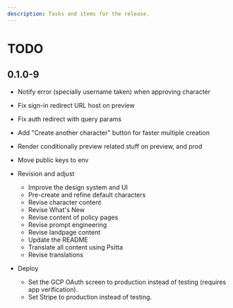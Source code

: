```yaml
---
description: Tasks and items for the release.
---
```


# TODO

## 0.1.0-9

- Notify error (specially username taken) when approving character

- Fix sign-in redirect URL host on preview
- Fix auth redirect with query params
- Add "Create another character" button for faster multiple creation

- Render conditionally preview related stuff on preview, and prod
- Move public keys to env

- Revision and adjust
  - Improve the design system and UI
  - Pre-create and refine default characters
  - Revise character content
  - Revise What's New
  - Revise content of policy pages
  - Revise prompt engineering
  - Revise landpage content
  - Update the README
  - Translate all content using Psitta
  - Revise translations
- Deploy
  - Set the GCP OAuth screen to production instead of testing (requires app verification).
  - Set Stripe to production instead of testing.
